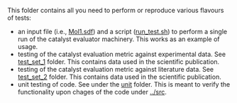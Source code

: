 This folder contains all you need to perform or reproduce various flavours of tests:
* an input file (i.e., [Mol1.sdf](Mol1.sdf)) and a script ([run_test.sh](run_test.sh)) to perform a single run of the catalyst evaluator machinery. This works as an example of usage.
* testing of the catalyst evaluation metric against experimental data. See [test_set_1](test_set_1) folder. This contains data used in the scientific publication.
* testing of the catalyst evaluation metric against literature data. See [test_set_2](test_set_2) folder. This contains data used in the scientific publication.
* unit testing of code. See under the [unit](unit) folder. This is meant to verify the functionality upon chages of the code under [../src](../src).
